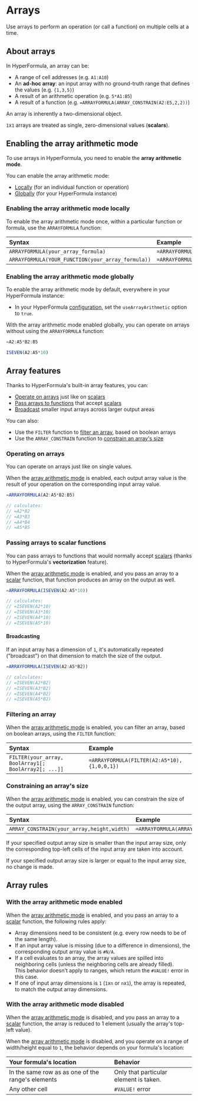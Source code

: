 # Arrays

Use arrays to perform an operation (or call a function) on multiple cells at a time.

## About arrays

In HyperFormula, an array can be:
* A range of cell addresses (e.g. `A1:A10`)
* An **ad-hoc array**: an input array with no ground-truth range that defines the values (e.g. `{1,3,5}`)
* A result of an arithmetic operation (e.g. `5*A1:B5`)
* A result of a function (e.g. `=ARRAYFORMULA(ARRAY_CONSTRAIN(A2:E5,2,2))`)

An array is inherently a two-dimensional object.

`1`x`1` arrays are treated as single, zero-dimensional values (**scalars**).

## Enabling the array arithmetic mode

To use arrays in HyperFormula, you need to enable the **array arithmetic mode**.

You can enable the array arithmetic mode:
* [Locally](#enabling-the-array-arithmetic-mode-locally) (for an individual function or operation)
* [Globally](#enabling-the-array-arithmetic-mode-globally) (for your HyperFormula instance)

### Enabling the array arithmetic mode locally

To enable the array arithmetic mode once, within a particular function or formula, use the `ARRAYFORMULA` function:

| Syntax | Example |
| :--- | :--- |
| `ARRAYFORMULA(your_array_formula)` | `=ARRAYFORMULA(A2:A5*B2:B5)` |
| `ARRAYFORMULA(YOUR_FUNCTION(your_array_formula))` | `=ARRAYFORMULA(ISEVEN(A2:A5*10))` |

### Enabling the array arithmetic mode globally

To enable the array arithmetic mode by default, everywhere in your HyperFormula instance:

* In your HyperFormula [configuration](../api/interfaces/configparams.html#usearrayarithmetic), set the `useArrayArithmetic` option to `true`.

With the array arithmetic mode enabled globally, you can operate on arrays without using the `ARRAYFORMULA` function:

```js
=A2:A5*B2:B5

ISEVEN(A2:A5*10)
```

## Array features

Thanks to HyperFormula's built-in array features, you can:
* [Operate on arrays](#operating-on-arrays) just like on [scalars](#about-arrays)
* [Pass arrays to functions](#passing-arrays-to-scalar-functions) that accept [scalars](#about-arrays)
* [Broadcast](#broadcasting) smaller input arrays across larger output areas

You can also:
* Use the `FILTER` function to [filter an array](#filtering-an-array), based on boolean arrays
* Use the `ARRAY_CONSTRAIN` function to [constrain an array's size](#constraining-an-array-s-size)

### Operating on arrays

You can operate on arrays just like on single values.

When the [array arithmetic mode](#enabling-the-array-arithmetic-mode) is enabled, each output array value is the result of your operation on the corresponding input array value.

```js
=ARRAYFORMULA(A2:A5*B2:B5)

// calculates:
// =A2*B2
// =A3*B3
// =A4*B4
// =A5*B5
```

### Passing arrays to scalar functions
You can pass arrays to functions that would normally accept [scalars](#about-arrays) (thanks to HyperFormula's **vectorization** feature).

When the [array arithmetic mode](#enabling-the-array-arithmetic-mode) is enabled, and you pass an array to a [scalar](#about-arrays) function, that function produces an array on the output as well.

```js
=ARRAYFORMULA(ISEVEN(A2:A5*10))

// calculates:
// =ISEVEN(A2*10)
// =ISEVEN(A3*10)
// =ISEVEN(A4*10)
// =ISEVEN(A5*10)
```

#### Broadcasting

If an input array has a dimension of `1`, it's automatically repeated ("broadcast") on that dimension to match the size of the output.

```js
=ARRAYFORMULA(ISEVEN(A2:A5*B2))

// calculates:
// =ISEVEN(A2*B2)
// =ISEVEN(A3*B2)
// =ISEVEN(A4*B2)
// =ISEVEN(A5*B2)
```

### Filtering an array

When the [array arithmetic mode](#enabling-the-array-arithmetic-mode) is enabled, you can filter an array, based on boolean arrays, using the `FILTER` function:

| Syntax | Example |
| :--- | :--- |
| `FILTER(your_array, BoolArray1[; BoolArray2[; ...]]` | `=ARRAYFORMULA(FILTER(A2:A5*10), {1,0,0,1})` |

### Constraining an array's size

When the [array arithmetic mode](#enabling-the-array-arithmetic-mode) is enabled, you can constrain the size of the output array, using the `ARRAY_CONSTRAIN` function:

| Syntax | Example |
| :--- | :--- |
| `ARRAY_CONSTRAIN(your_array,height,width)` | `=ARRAYFORMULA(ARRAY_CONSTRAIN(A2:E5,2,2))` |

If your specified output array size is smaller than the input array size, only the corresponding top-left cells of the input array are taken into account.

If your specified output array size is larger or equal to the input array size, no change is made.

## Array rules

### With the array arithmetic mode enabled

When the [array arithmetic mode](#enabling-the-array-arithmetic-mode) is enabled, and you pass an array to a [scalar](#about-arrays) function, the following rules apply:
* Array dimensions need to be consistent (e.g. every row needs to be of the same length).
* If an input array value is missing (due to a difference in dimensions), the corresponding output array value is `#N/A`.
* If a cell evaluates to an array, the array values are spilled into neighboring cells (unless the neighboring cells are already filled).<br>This behavior doesn't apply to ranges, which return the `#VALUE!` error in this case.
* If one of input array dimensions is `1` (`1`x`n` or `n`x`1`), the array is repeated, to match the output array dimensions.

### With the array arithmetic mode disabled

When the [array arithmetic mode](#enabling-the-array-arithmetic-mode) is disabled, and you pass an array to a [scalar](#about-arrays) function, the array is reduced to 1 element (usually the array's top-left value).

When the [array arithmetic mode](#enabling-the-array-arithmetic-mode) is disabled, and you operate on a range of width/height equal to `1`, the behavior depends on your formula's location:

| Your formula's location | Behavior |
| :--- | :--- |
| In the same row as as one of the range's elements | Only that particular element is taken. |
| Any other cell | `#VALUE!` error |